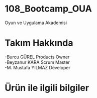 # 108_Bootcamp_OUA
Oyun ve Uygulama Akademisi 
# Takım Hakkında
-Burcu GÜREL Products Owner <br> -Beyzanur KARA Scrum Master <br> -M. Mustafa YILMAZ Developer 
# Ürün ile ilgili  bilgiler
